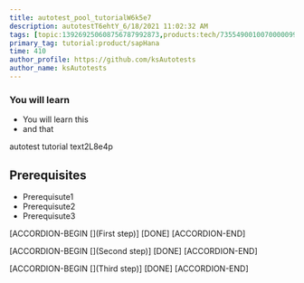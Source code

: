 ```yaml
---
title: autotest_pool_tutorialW6k5e7
description: autotestT6ehtY_6/18/2021 11:02:32 AM
tags: [topic:139269250608756787992873,products:tech/73554900100700000996,tutorial:experience/advanced]
primary_tag: tutorial:product/sapHana
time: 410
author_profile: https://github.com/ksAutotests
author_name: ksAutotests
---
```

### You will learn
- You will learn this
- and that

autotest tutorial text2L8e4p

## Prerequisites
- Prerequisute1
- Prerequisute2
- Prerequisute3

[ACCORDION-BEGIN [](First step)]
[DONE]
[ACCORDION-END]

[ACCORDION-BEGIN [](Second step)]
[DONE]
[ACCORDION-END]

[ACCORDION-BEGIN [](Third step)]
[DONE]
[ACCORDION-END]

